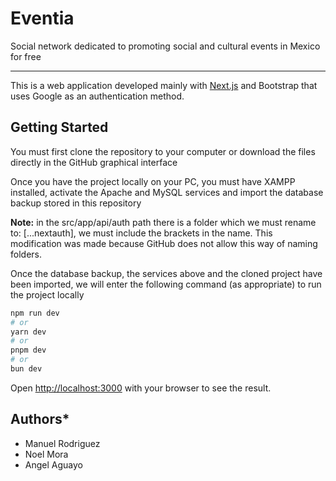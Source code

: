 # Eventia 

Social network dedicated to promoting social and cultural events in Mexico for free

---

This is a web application developed mainly with [Next.js](https://nextjs.org) and Bootstrap that uses Google as an authentication method.

## Getting Started

You must first clone the repository to your computer or download the files directly in the GitHub graphical interface

Once you have the project locally on your PC, you must have XAMPP installed, activate the Apache and MySQL services and import the database backup stored in this repository

**Note:** in the src/app/api/auth path there is a folder which we must rename to: [...nextauth], we must include the brackets in the name. This modification was made because GitHub does not allow this way of naming folders.

Once the database backup, the services above and the cloned project have been imported, we will enter the following command (as appropriate) to run the project locally

```bash
npm run dev
# or
yarn dev
# or
pnpm dev
# or
bun dev
```

Open [http://localhost:3000](http://localhost:3000) with your browser to see the result.

## Authors*
* Manuel Rodriguez
* Noel Mora
* Angel Aguayo
